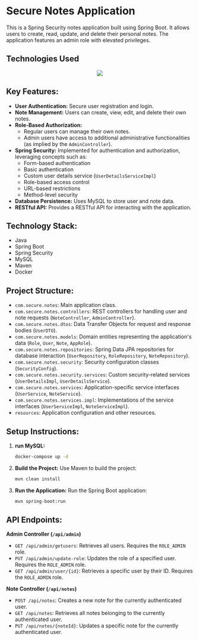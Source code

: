 # Secure Notes Application

This is a Spring Security notes application built using Spring Boot. It allows users to create, read, update, and delete their personal notes. The application features an admin role with elevated privileges.

## Technologies Used

<p align="center">
  <a href="https://skillicons.dev">
    <img src="https://skillicons.dev/icons?i=java,spring,mysql,docker&theme=light" />
  </a>
</p>

## Key Features:

* **User Authentication:** Secure user registration and login.
* **Note Management:** Users can create, view, edit, and delete their own notes.
* **Role-Based Authorization:**
    * Regular users can manage their own notes.
    * Admin users have access to additional administrative functionalities (as implied by the `AdminController`).
* **Spring Security:** Implemented for authentication and authorization, leveraging concepts such as:
    * Form-based authentication
    * Basic authentication
    * Custom user details service (`UserDetailsServiceImpl`)
    * Role-based access control
    * URL-based restrictions
    * Method-level security
* **Database Persistence:** Uses MySQL to store user and note data.
* **RESTful API:** Provides a RESTful API for interacting with the application.

## Technology Stack:

* Java
* Spring Boot
* Spring Security
* MySQL
* Maven
* Docker

## Project Structure:

* `com.secure.notes`: Main application class.
* `com.secure.notes.controllers`: REST controllers for handling user and note requests (`NoteController`, `AdminController`).
* `com.secure.notes.dtos`: Data Transfer Objects for request and response bodies (`UserDTO`).
* `com.secure.notes.models`: Domain entities representing the application's data (`Role`, `User`, `Note`, `AppRole`).
* `com.secure.notes.repositories`: Spring Data JPA repositories for database interaction (`UserRepository`, `RoleRepository`, `NoteRepository`).
* `com.secure.notes.security`: Security configuration classes (`SecurityConfig`).
* `com.secure.notes.security.services`: Custom security-related services (`UserDetailsImpl`, `UserDetailsService`).
* `com.secure.notes.services`: Application-specific service interfaces (`UserService`, `NoteService`).
* `com.secure.notes.services.impl`: Implementations of the service interfaces (`UserServiceImpl`, `NoteServiceImpl`).
* `resources`: Application configuration and other resources.

## Setup Instructions:

1.  **run MySQL:** 
    ```bash
    docker-compose up -d
    ```
4.  **Build the Project:** Use Maven to build the project:
    ```bash
    mvn clean install
    ```
5.  **Run the Application:** Run the Spring Boot application:
    ```bash
    mvn spring-boot:run
    ```

## API Endpoints:

**Admin Controller (`/api/admin`)**

* `GET /api/admin/getusers`: Retrieves all users. Requires the `ROLE_ADMIN` role.
* `PUT /api/admin/update-role`: Updates the role of a specified user. Requires the `ROLE_ADMIN` role.
* `GET /api/admin/user/{id}`: Retrieves a specific user by their ID. Requires the `ROLE_ADMIN` role.

**Note Controller (`/api/notes`)**

* `POST /api/notes`: Creates a new note for the currently authenticated user.
* `GET /api/notes`: Retrieves all notes belonging to the currently authenticated user.
* `PUT /api/notes/{noteId}`: Updates a specific note for the currently authenticated user.